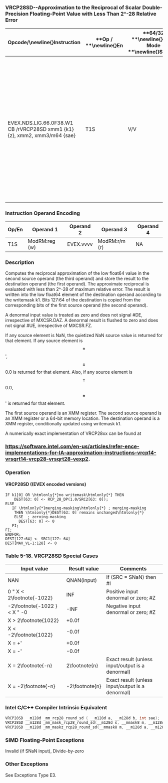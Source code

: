 ### VRCP28SD--Approximation to the Reciprocal of Scalar Double-Precision Floating-Point Value with Less Than 2^-28 Relative Error


|**Opcode/**\newline{}**Instruction**|**Op / **\newline{}**En**|**64/32 **\newline{}**bit Mode **\newline{}**Support**|**CPUID **\newline{}**Feature **\newline{}**Flag**|**Description**|
|------------------------------------|-------------------------|------------------------------------------------------|--------------------------------------------------|---------------|
|EVEX.NDS.LIG.66.0F38.W1 CB /rVRCP28SD xmm1 {k1}{z}, xmm2, xmm3/m64 {sae}|T1S|V/V|AVX512ER|Computes the approximate reciprocal ( < 2^-28 relative error) of the scalar double-precision floating-point value in xmm3/m64 and stores the results in xmm1. Under writemask. Also, upper double-precision floating-point value (bits[127:64]) from xmm2 is copied to xmm1[127:64].|
### Instruction Operand Encoding


|Op/En|Operand 1|Operand 2|Operand 3|Operand 4|
|-----|---------|---------|---------|---------|
|T1S|ModRM:reg (w)|EVEX.vvvv|ModRM:r/m (r)|NA|
### Description


Computes the reciprocal approximation of the low float64 value in the second source operand (the third operand) and store the result to the destination operand (the first operand). The approximate reciprocal is evaluated with less than 2^-28 of maximum relative error. The result is written into the low float64 element of the destination operand according to the writemask k1. Bits 127:64 of the destination is copied from the corresponding bits of the first source operand (the second operand).

A denormal input value is treated as zero and does not signal #DE, irrespective of MXCSR.DAZ. A denormal result is flushed to zero and does not signal #UE, irrespective of MXCSR.FZ.

If any source element is NaN, the quietized NaN source value is returned for that element. If any source element is $$\pm$$' , $$\pm$$0.0 is returned for that element. Also, if any source element is $$\pm$$0.0, $$\pm$$ ' is returned for that element.

The first source operand is an XMM register. The second source operand is an XMM register or a 64-bit memory location. The destination operand is a XMM register, conditionally updated using writemask k1. 

A numerically exact implementation of VRCP28xx can be found at 

###                              https://software.intel.com/en-us/articles/refer-ence-implementations-for-IA-approximation-instructions-vrcp14-vrsqrt14-vrcp28-vrsqrt28-vexp2.

### Operation
#### VRCP28SD ((EVEX encoded versions) 
```info-verb
IF k1[0] OR \htmlonly{*}no writemask\htmlonly{*} THEN
    DEST[63: 0]  <- RCP_28_DP(1.0/SRC2[63: 0]);
ELSE 
   IF \htmlonly{*}merging-masking\htmlonly{*} ; merging-masking
    THEN \htmlonly{*}DEST[63: 0] remains unchanged\htmlonly{*}
    ELSE  ; zeroing-masking
      DEST[63: 0] <-  0
   FI;
FI;
ENDFOR;
DEST[127:64] <-  SRC1[127: 64]
DEST[MAX_VL-1:128] <-  0
```
### Table 5-18. VRCP28SD Special Cases


|**Input value**|**Result value**|**Comments**|
|---------------|----------------|------------|
|NAN|QNAN(input)|If (SRC = SNaN) then #I|
|0 "  X < 2\footnote{-1022}|INF|Positive input denormal or zero; #Z|
|-2\footnote{-1022 } < X  " -0|-INF|Negative input denormal or zero; #Z|
|X > 2\footnote{1022}|+0.0f||
|X < -2\footnote{1022}|-0.0f||
|X = +' |+0.0f||
|X = -' |-0.0f||
|X = 2\footnote{-n}|2\footnote{n}|Exact result (unless input/output is a denormal)|
|X = -2\footnote{-n}|-2\footnote{n}|Exact result (unless input/output is a denormal)|

### Intel C/C++ Compiler Intrinsic Equivalent

```cpp
VRCP28SD __m128d _mm_rcp28_round_sd ( __m128d a, __m128d b, int sae);
VRCP28SD __m128d _mm_mask_rcp28_round_sd(__m128d s, __mmask8 m, __m128d a, __m128d b, int sae);
VRCP28SD __m128d _mm_maskz_rcp28_round_sd(__mmask8 m, __m128d a, __m128d b, int sae);
```
### SIMD Floating-Point Exceptions


Invalid (if SNaN input), Divide-by-zero

### Other Exceptions


See Exceptions Type E3.


